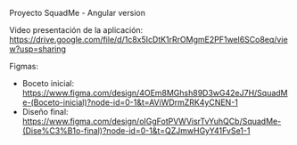 Proyecto SquadMe - Angular version

Video presentación de la aplicación: https://drive.google.com/file/d/1c8x5IcDtK1rRrOMgmE2PF1wel6SCo8eq/view?usp=sharing

Figmas:
- Boceto inicial: https://www.figma.com/design/4OEm8MGhsh89D3wG42eJ7H/SquadMe-(Boceto-inicial)?node-id=0-1&t=AViWDrmZRK4yCNEN-1
- Diseño final: https://www.figma.com/design/oIGgFotPVWVisrTvYuhQCb/SquadMe-(Dise%C3%B1o-final)?node-id=0-1&t=QZJmwHGyY41FvSe1-1